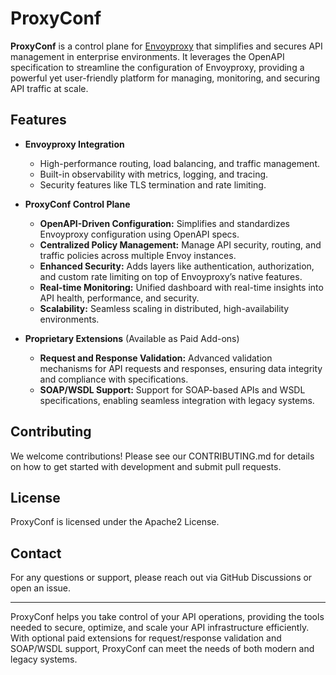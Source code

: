 # ProxyConf

**ProxyConf** is a control plane for [Envoyproxy](https://www.envoyproxy.io/) that simplifies and secures API management in enterprise environments. It leverages the OpenAPI specification to streamline the configuration of Envoyproxy, providing a powerful yet user-friendly platform for managing, monitoring, and securing API traffic at scale.

## Features

- **Envoyproxy Integration**
  - High-performance routing, load balancing, and traffic management.
  - Built-in observability with metrics, logging, and tracing.
  - Security features like TLS termination and rate limiting.

- **ProxyConf Control Plane**
  - **OpenAPI-Driven Configuration:** Simplifies and standardizes Envoyproxy configuration using OpenAPI specs.
  - **Centralized Policy Management:** Manage API security, routing, and traffic policies across multiple Envoy instances.
  - **Enhanced Security:** Adds layers like authentication, authorization, and custom rate limiting on top of Envoyproxy’s native features.
  - **Real-time Monitoring:** Unified dashboard with real-time insights into API health, performance, and security.
  - **Scalability:** Seamless scaling in distributed, high-availability environments.

- **Proprietary Extensions** (Available as Paid Add-ons)
  - **Request and Response Validation:** Advanced validation mechanisms for API requests and responses, ensuring data integrity and compliance with specifications.
  - **SOAP/WSDL Support:**  Support for SOAP-based APIs and WSDL specifications, enabling seamless integration with legacy systems.

## Contributing

We welcome contributions! Please see our CONTRIBUTING.md for details on how to get started with development and submit pull requests.

## License

ProxyConf is licensed under the Apache2 License.

## Contact

For any questions or support, please reach out via GitHub Discussions or open an issue.

---

ProxyConf helps you take control of your API operations, providing the tools needed to secure, optimize, and scale your API infrastructure efficiently. With optional paid extensions for request/response validation and SOAP/WSDL support, ProxyConf can meet the needs of both modern and legacy systems.
